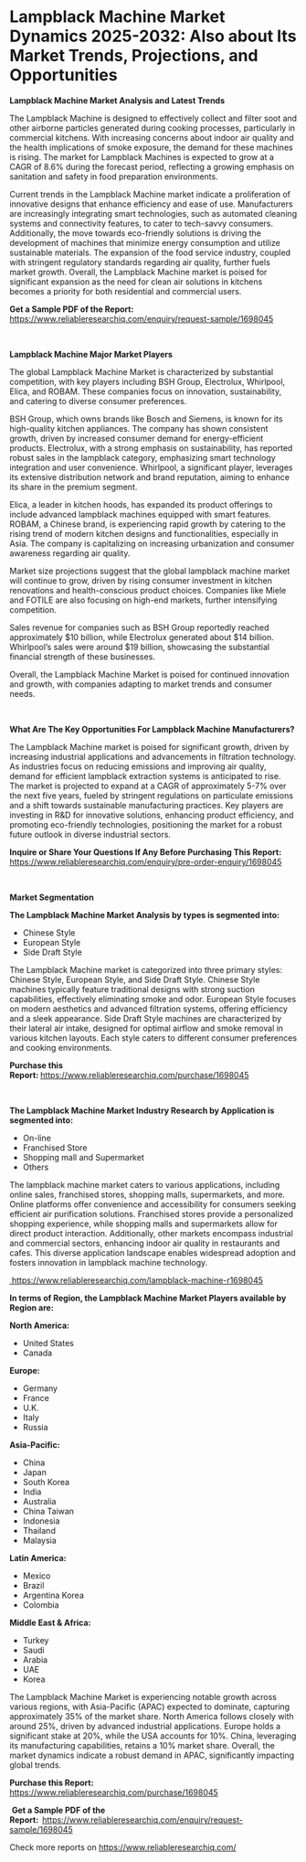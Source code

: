 <p><h1>Lampblack Machine Market Dynamics 2025-2032: Also about Its Market Trends, Projections, and Opportunities</h1></p><p><strong>Lampblack Machine Market Analysis and Latest Trends</strong></p>
<p><p>The Lampblack Machine is designed to effectively collect and filter soot and other airborne particles generated during cooking processes, particularly in commercial kitchens. With increasing concerns about indoor air quality and the health implications of smoke exposure, the demand for these machines is rising. The market for Lampblack Machines is expected to grow at a CAGR of 8.6% during the forecast period, reflecting a growing emphasis on sanitation and safety in food preparation environments.</p><p>Current trends in the Lampblack Machine market indicate a proliferation of innovative designs that enhance efficiency and ease of use. Manufacturers are increasingly integrating smart technologies, such as automated cleaning systems and connectivity features, to cater to tech-savvy consumers. Additionally, the move towards eco-friendly solutions is driving the development of machines that minimize energy consumption and utilize sustainable materials. The expansion of the food service industry, coupled with stringent regulatory standards regarding air quality, further fuels market growth. Overall, the Lampblack Machine market is poised for significant expansion as the need for clean air solutions in kitchens becomes a priority for both residential and commercial users.</p></p>
<p><strong>Get a Sample PDF of the Report:&nbsp;</strong> <a href="https://www.reliableresearchiq.com/enquiry/request-sample/1698045?utm_campaign=2257&utm_medium=2&utm_source=Github&utm_content=ia&utm_term=08022025&utm_id=lampblack-machine">https://www.reliableresearchiq.com/enquiry/request-sample/1698045</a></p>
<p>&nbsp;</p>
<p><strong>Lampblack Machine Major Market Players</strong></p>
<p><p>The global Lampblack Machine Market is characterized by substantial competition, with key players including BSH Group, Electrolux, Whirlpool, Elica, and ROBAM. These companies focus on innovation, sustainability, and catering to diverse consumer preferences.</p><p>BSH Group, which owns brands like Bosch and Siemens, is known for its high-quality kitchen appliances. The company has shown consistent growth, driven by increased consumer demand for energy-efficient products. Electrolux, with a strong emphasis on sustainability, has reported robust sales in the lampblack category, emphasizing smart technology integration and user convenience. Whirlpool, a significant player, leverages its extensive distribution network and brand reputation, aiming to enhance its share in the premium segment.</p><p>Elica, a leader in kitchen hoods, has expanded its product offerings to include advanced lampblack machines equipped with smart features. ROBAM, a Chinese brand, is experiencing rapid growth by catering to the rising trend of modern kitchen designs and functionalities, especially in Asia. The company is capitalizing on increasing urbanization and consumer awareness regarding air quality.</p><p>Market size projections suggest that the global lampblack machine market will continue to grow, driven by rising consumer investment in kitchen renovations and health-conscious product choices. Companies like Miele and FOTILE are also focusing on high-end markets, further intensifying competition.</p><p>Sales revenue for companies such as BSH Group reportedly reached approximately $10 billion, while Electrolux generated about $14 billion. Whirlpool’s sales were around $19 billion, showcasing the substantial financial strength of these businesses. </p><p>Overall, the Lampblack Machine Market is poised for continued innovation and growth, with companies adapting to market trends and consumer needs.</p></p>
<p>&nbsp;</p>
<p><strong>What Are The Key Opportunities For Lampblack Machine Manufacturers?</strong></p>
<p><p>The Lampblack Machine market is poised for significant growth, driven by increasing industrial applications and advancements in filtration technology. As industries focus on reducing emissions and improving air quality, demand for efficient lampblack extraction systems is anticipated to rise. The market is projected to expand at a CAGR of approximately 5-7% over the next five years, fueled by stringent regulations on particulate emissions and a shift towards sustainable manufacturing practices. Key players are investing in R&D for innovative solutions, enhancing product efficiency, and promoting eco-friendly technologies, positioning the market for a robust future outlook in diverse industrial sectors.</p></p>
<p><strong>Inquire or Share Your Questions If Any Before Purchasing This Report:</strong> <a href="https://www.reliableresearchiq.com/enquiry/pre-order-enquiry/1698045?utm_campaign=2257&utm_medium=2&utm_source=Github&utm_content=ia&utm_term=08022025&utm_id=lampblack-machine">https://www.reliableresearchiq.com/enquiry/pre-order-enquiry/1698045</a></p>
<p>&nbsp;</p>
<p><strong>Market Segmentation</strong></p>
<p><strong>The Lampblack Machine Market Analysis by types is segmented into:</strong></p>
<p><ul><li>Chinese Style</li><li>European Style</li><li>Side Draft Style</li></ul></p>
<p><p>The Lampblack Machine market is categorized into three primary styles: Chinese Style, European Style, and Side Draft Style. Chinese Style machines typically feature traditional designs with strong suction capabilities, effectively eliminating smoke and odor. European Style focuses on modern aesthetics and advanced filtration systems, offering efficiency and a sleek appearance. Side Draft Style machines are characterized by their lateral air intake, designed for optimal airflow and smoke removal in various kitchen layouts. Each style caters to different consumer preferences and cooking environments.</p></p>
<p><strong>Purchase this Report:&nbsp;</strong><a href="https://www.reliableresearchiq.com/purchase/1698045?utm_campaign=2257&utm_medium=2&utm_source=Github&utm_content=ia&utm_term=08022025&utm_id=lampblack-machine">https://www.reliableresearchiq.com/purchase/1698045</a></p>
<p>&nbsp;</p>
<p><strong>The Lampblack Machine Market Industry Research by Application is segmented into:</strong></p>
<p><ul><li>On-line</li><li>Franchised Store</li><li>Shopping mall and Supermarket</li><li>Others</li></ul></p>
<p><p>The lampblack machine market caters to various applications, including online sales, franchised stores, shopping malls, supermarkets, and more. Online platforms offer convenience and accessibility for consumers seeking efficient air purification solutions. Franchised stores provide a personalized shopping experience, while shopping malls and supermarkets allow for direct product interaction. Additionally, other markets encompass industrial and commercial sectors, enhancing indoor air quality in restaurants and cafes. This diverse application landscape enables widespread adoption and fosters innovation in lampblack machine technology.</p></p>
<p><a href="https://www.reliableresearchiq.com/lampblack-machine-r1698045?utm_campaign=2257&utm_medium=2&utm_source=Github&utm_content=ia&utm_term=08022025&utm_id=lampblack-machine">&nbsp;https://www.reliableresearchiq.com/lampblack-machine-r1698045</a></p>
<p><strong>In terms of Region, the Lampblack Machine Market Players available by Region are:</strong></p>
<p>
    <p> <strong> North America: </strong>
        <ul>
            <li>United States</li>
            <li>Canada</li>
        </ul>
        </p> 
    <p> <strong> Europe: </strong>
        <ul>
            <li>Germany</li>
            <li>France</li>
            <li>U.K.</li>
            <li>Italy</li>
            <li>Russia</li>
        </ul>
        </p> 
    <p> <strong> Asia-Pacific: </strong>
        <ul>
            <li>China</li>
            <li>Japan</li>
            <li>South Korea</li>
            <li>India</li>
            <li>Australia</li>
            <li>China Taiwan</li>
            <li>Indonesia</li>
            <li>Thailand</li>
            <li>Malaysia</li>
        </ul>
        </p> 
    <p> <strong> Latin America: </strong>
        <ul>
            <li>Mexico</li>
            <li>Brazil</li>
            <li>Argentina Korea</li>
            <li>Colombia</li>
        </ul>
        </p> 
    <p> <strong> Middle East & Africa: </strong>
        <ul>
            <li>Turkey</li>
            <li>Saudi</li>
            <li>Arabia</li>
            <li>UAE</li>
            <li>Korea</li>
        </ul>
    </p>
    </p>
<p><p>The Lampblack Machine Market is experiencing notable growth across various regions, with Asia-Pacific (APAC) expected to dominate, capturing approximately 35% of the market share. North America follows closely with around 25%, driven by advanced industrial applications. Europe holds a significant stake at 20%, while the USA accounts for 10%. China, leveraging its manufacturing capabilities, retains a 10% market share. Overall, the market dynamics indicate a robust demand in APAC, significantly impacting global trends.</p></p>
<p><strong>Purchase this Report: </strong><a href="https://www.reliableresearchiq.com/purchase/1698045?utm_campaign=2257&utm_medium=2&utm_source=Github&utm_content=ia&utm_term=08022025&utm_id=lampblack-machine">https://www.reliableresearchiq.com/purchase/1698045</a></p>
<p>&nbsp;<strong>Get a Sample PDF of the Report:&nbsp;&nbsp;</strong><a href="https://www.reliableresearchiq.com/enquiry/request-sample/1698045?utm_campaign=2257&utm_medium=2&utm_source=Github&utm_content=ia&utm_term=08022025&utm_id=lampblack-machine">https://www.reliableresearchiq.com/enquiry/request-sample/1698045</a></p>
<p><strong></strong></p>
<p>Check more reports on <a href="https://www.reliableresearchiq.com/?utm_campaign=2257&utm_medium=2&utm_source=Github&utm_content=ia&utm_term=08022025&utm_id=lampblack-machine">https://www.reliableresearchiq.com/</a></p>